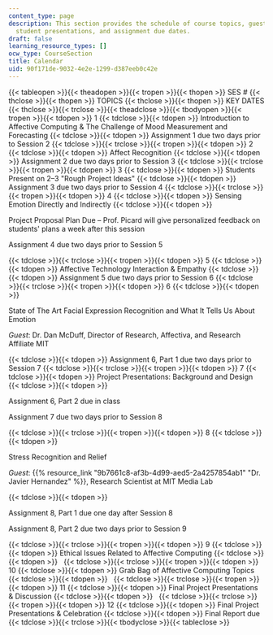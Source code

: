 ```yaml
---
content_type: page
description: This section provides the schedule of course topics, guest lecturers,
  student presentations, and assignment due dates.
draft: false
learning_resource_types: []
ocw_type: CourseSection
title: Calendar
uid: 90f171de-9032-4e2e-1299-d387eeb0c42e
---
```

{{< tableopen >}}{{< theadopen >}}{{< tropen >}}{{< thopen >}}
SES #
{{< thclose >}}{{< thopen >}}
TOPICS
{{< thclose >}}{{< thopen >}}
KEY DATES
{{< thclose >}}{{< trclose >}}{{< theadclose >}}{{< tbodyopen >}}{{< tropen >}}{{< tdopen >}}
1
{{< tdclose >}}{{< tdopen >}}
Introduction to Affective Computing & The Challenge of Mood Measurement and Forecasting
{{< tdclose >}}{{< tdopen >}}
Assignment 1 due two days prior to Session 2
{{< tdclose >}}{{< trclose >}}{{< tropen >}}{{< tdopen >}}
2
{{< tdclose >}}{{< tdopen >}}
Affect Recognition
{{< tdclose >}}{{< tdopen >}}
Assignment 2 due two days prior to Session 3
{{< tdclose >}}{{< trclose >}}{{< tropen >}}{{< tdopen >}}
3
{{< tdclose >}}{{< tdopen >}}
Students Present on 2–3 "Rough Project Ideas"
{{< tdclose >}}{{< tdopen >}}
Assignment 3 due two days prior to Session 4
{{< tdclose >}}{{< trclose >}}{{< tropen >}}{{< tdopen >}}
4
{{< tdclose >}}{{< tdopen >}}
Sensing Emotion Directly and Indirectly
{{< tdclose >}}{{< tdopen >}}

Project Proposal Plan Due – Prof. Picard will give personalized feedback on students' plans a week after this session

Assignment 4 due two days prior to Session 5

{{< tdclose >}}{{< trclose >}}{{< tropen >}}{{< tdopen >}}
5
{{< tdclose >}}{{< tdopen >}}
Affective Technology Interaction & Empathy
{{< tdclose >}}{{< tdopen >}}
Assignment 5 due two days prior to Session 6
{{< tdclose >}}{{< trclose >}}{{< tropen >}}{{< tdopen >}}
6
{{< tdclose >}}{{< tdopen >}}

State of The Art Facial Expression Recognition and What It Tells Us About Emotion

*Guest*: Dr. Dan McDuff, Director of Research, Affectiva, and Research Affiliate MIT

{{< tdclose >}}{{< tdopen >}}
Assignment 6, Part 1 due two days prior to Session 7
{{< tdclose >}}{{< trclose >}}{{< tropen >}}{{< tdopen >}}
7
{{< tdclose >}}{{< tdopen >}}
Project Presentations: Background and Design
{{< tdclose >}}{{< tdopen >}}

Assignment 6, Part 2 due in class

Assignment 7 due two days prior to Session 8

{{< tdclose >}}{{< trclose >}}{{< tropen >}}{{< tdopen >}}
8
{{< tdclose >}}{{< tdopen >}}

Stress Recognition and Relief

*Guest*: {{% resource_link "9b7661c8-af3b-4d99-aed5-2a4257854ab1" "Dr. Javier Hernandez" %}}, Research Scientist at MIT Media Lab

{{< tdclose >}}{{< tdopen >}}

Assignment 8, Part 1 due one day after Session 8

Assignment 8, Part 2 due two days prior to Session 9

{{< tdclose >}}{{< trclose >}}{{< tropen >}}{{< tdopen >}}
9
{{< tdclose >}}{{< tdopen >}}
Ethical Issues Related to Affective Computing
{{< tdclose >}}{{< tdopen >}}
 
{{< tdclose >}}{{< trclose >}}{{< tropen >}}{{< tdopen >}}
10
{{< tdclose >}}{{< tdopen >}}
Grab Bag of Affective Computing Topics
{{< tdclose >}}{{< tdopen >}}
 
{{< tdclose >}}{{< trclose >}}{{< tropen >}}{{< tdopen >}}
11
{{< tdclose >}}{{< tdopen >}}
Final Project Presentations & Discussion
{{< tdclose >}}{{< tdopen >}}
 
{{< tdclose >}}{{< trclose >}}{{< tropen >}}{{< tdopen >}}
12
{{< tdclose >}}{{< tdopen >}}
Final Project Presentations & Celebration
{{< tdclose >}}{{< tdopen >}}
Final Report due
{{< tdclose >}}{{< trclose >}}{{< tbodyclose >}}{{< tableclose >}}